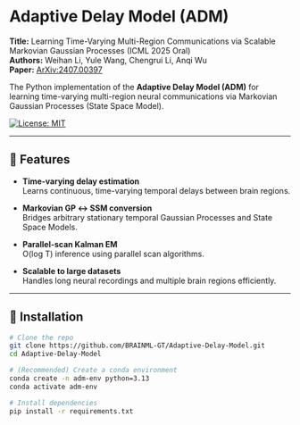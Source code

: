 # Adaptive Delay Model (ADM)

**Title:** Learning Time-Varying Multi-Region Communications via Scalable Markovian Gaussian Processes (ICML 2025 Oral)   
**Authors:** Weihan Li, Yule Wang, Chengrui Li, Anqi Wu  
**Paper:** [ArXiv:2407.00397](https://arxiv.org/pdf/2407.00397)

The Python implementation of the **Adaptive Delay Model (ADM)** for learning time-varying multi-region neural communications via Markovian Gaussian Processes (State Space Model).

[![License: MIT](https://img.shields.io/badge/License-MIT-blue.svg)](LICENSE)  

---

## 🌟 Features

- **Time-varying delay estimation**  
  Learns continuous, time-varying temporal delays between brain regions.

- **Markovian GP ↔ SSM conversion**  
  Bridges arbitrary stationary temporal Gaussian Processes and State Space Models.

- **Parallel-scan Kalman EM**  
  O(log T) inference using parallel scan algorithms.

- **Scalable to large datasets**  
  Handles long neural recordings and multiple brain regions efficiently.

---

## 🚀 Installation

```bash
# Clone the repo
git clone https://github.com/BRAINML-GT/Adaptive-Delay-Model.git
cd Adaptive-Delay-Model

# (Recommended) Create a conda environment
conda create -n adm-env python=3.13
conda activate adm-env

# Install dependencies
pip install -r requirements.txt
```

